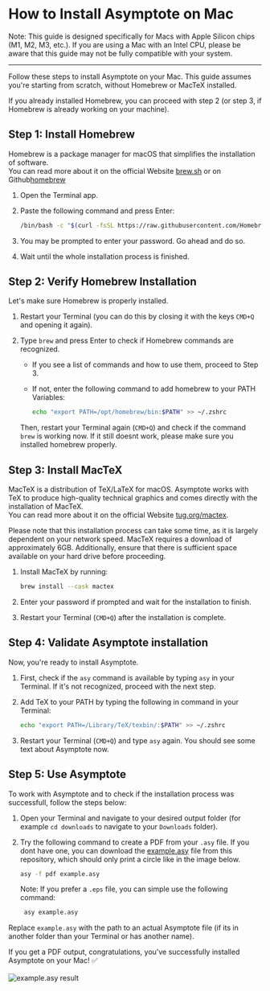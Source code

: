 # How to Install Asymptote on Mac

Note: This guide is designed specifically for Macs with Apple Silicon chips (M1, M2, M3, etc.). If you are using a Mac with an Intel CPU, please be aware that this guide may not be fully compatible with your system.
<hr>

Follow these steps to install Asymptote on your Mac. This guide assumes you're starting from scratch, without Homebrew or MacTeX installed.

If you already installed Homebrew, you can proceed with step 2 (or step 3, if Homebrew is already working on your machine).

## Step 1: Install Homebrew

Homebrew is a package manager for macOS that simplifies the installation of software.
<br>You can read more about it on the official Website [brew.sh](https://brew.sh) or on Github[homebrew](https://github.com/homebrew)

1. Open the Terminal app.
2. Paste the following command and press Enter:

    ```sh
    /bin/bash -c "$(curl -fsSL https://raw.githubusercontent.com/Homebrew/install/HEAD/install.sh)"
    ```

3. You may be prompted to enter your password. Go ahead and do so.
4. Wait until the whole installation process is finished. 

## Step 2: Verify Homebrew Installation

Let's make sure Homebrew is properly installed.

1. Restart your Terminal (you can do this by closing it with the keys `CMD+Q` and opening it again).
2. Type `brew` and press Enter to check if Homebrew commands are recognized.
    - If you see a list of commands and how to use them, proceed to Step 3.
    - If not, enter the following command to add homebrew to your PATH Variables:

        ```sh
        echo "export PATH=/opt/homebrew/bin:$PATH" >> ~/.zshrc
        ```

   Then, restart your Terminal again (`CMD+Q`) and check if the command `brew` is working now.
   If it still doesnt work, please make sure you installed homebrew properly.

## Step 3: Install MacTeX

MacTeX is a distribution of TeX/LaTeX for macOS. Asymptote works with TeX to produce high-quality technical graphics and comes directly with the installation of MacTeX.
<br>You can read more about it on the official Website [tug.org/mactex](https://tug.org/mactex/).

Please note that this installation process can take some time, as it is largely dependent on your network speed. MacTeX requires a download of approximately 6GB. Additionally, ensure that there is sufficient space available on your hard drive before proceeding.

1. Install MacTeX by running:

    ```sh
    brew install --cask mactex
    ```

2. Enter your password if prompted and wait for the installation to finish.

3. Restart your Terminal (`CMD+Q`) after the installation is complete.

## Step 4: Validate Asymptote installation

Now, you're ready to install Asymptote.

1. First, check if the `asy` command is available by typing `asy` in your Terminal. If it's not recognized, proceed with the next step.
2. Add TeX to your PATH by typing the following in command in your Terminal:

    ```sh
    echo "export PATH=/Library/TeX/texbin/:$PATH" >> ~/.zshrc
    ```

3. Restart your Terminal (`CMD+Q`) and type `asy` again. You should see some text about Asymptote now.

## Step 5: Use Asymptote

To work with Asymptote and to check if the installation process was successfull, follow the steps below: 

1. Open your Terminal and navigate to your desired output folder (for example `cd downloads` to navigate to your `Downloads` folder).
2. Try the following command to create a PDF from your `.asy` file.
   If you dont have one, you can download the [example.asy](example.asy) file from this repository, which should only print a circle like in the image below.

    ```sh
    asy -f pdf example.asy
    ```
    Note: If you prefer a `.eps` file, you can simple use the following command:
   ```sh
    asy example.asy
    ```

Replace `example.asy` with the path to an actual Asymptote file (if its in another folder than your Terminal or has another name).

If you get a PDF output, congratulations, you've successfully installed Asymptote on your Mac! ✅<br><br>
![example.asy result](circle.jpg "circle printed with asymptote")
